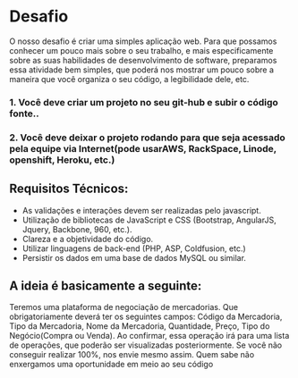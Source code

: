 # Desafio
O nosso desafio é criar uma simples aplicação web. Para que possamos conhecer um pouco mais sobre o seu trabalho, e mais especificamente sobre as suas habilidades de desenvolvimento de software, preparamos essa atividade bem simples, que poderá nos mostrar um pouco sobre a maneira que você organiza o seu código, a legibilidade dele, etc.
### 1. Você deve criar um projeto no seu git-hub e subir o código fonte..
### 2. Você deve deixar o projeto rodando para que seja acessado pela equipe via Internet(pode usarAWS, RackSpace, Linode, openshift, Heroku, etc.)
## Requisitos Técnicos:
- As validações e interações devem ser realizadas pelo javascript.
- Utilização de bibliotecas de JavaScript e CSS (Bootstrap, AngularJS, Jquery, Backbone, 960,
etc.).
- Clareza e a objetividade do código.
- Utilizar linguagens de back-end (PHP, ASP, Coldfusion, etc.)
- Persistir os dados em uma base de dados MySQL ou similar.
## A ideia é basicamente a seguinte:
Teremos uma plataforma de negociação de mercadorias. Que obrigatoriamente deverá ter os seguintes
campos: Código da Mercadoria, Tipo da Mercadoria, Nome da Mercadoria, Quantidade, Preço, Tipo do Negócio(Compra ou Venda).
Ao confirmar, essa operação irá para uma lista de operações, que poderão ser visualizadas posteriormente.
Se você não conseguir realizar 100%, nos envie mesmo assim. Quem sabe não enxergamos uma oportunidade
em meio ao seu código